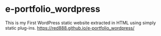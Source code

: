 # e-portfolio_wordpress
This is my First WordPress static website extracted in HTML using simply static plug-ins.
https://red888.github.io/e-portfolio_wordpress/
